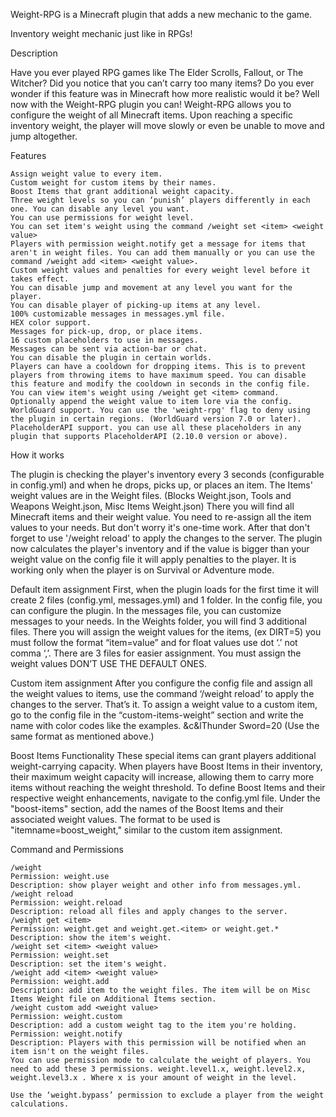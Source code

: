Weight-RPG is a Minecraft plugin that adds a new mechanic to the game.

Inventory weight mechanic just like in RPGs!

Description

Have you ever played RPG games like The Elder Scrolls, Fallout, or The Witcher? Did you notice that you can’t carry too many items? Do you ever wonder if this feature was in Minecraft how more realistic would it be? Well now with the Weight-RPG plugin you can! Weight-RPG allows you to configure the weight of all Minecraft items. Upon reaching a specific inventory weight, the player will move slowly or even be unable to move and jump altogether.​

Features

    Assign weight value to every item.
    Custom weight for custom items by their names.
    Boost Items that grant additional weight capacity.
    Three weight levels so you can ‘punish’ players differently in each one. You can disable any level you want.
    You can use permissions for weight level.
    You can set item's weight using the command /weight set <item> <weight value>
    Players with permission weight.notify get a message for items that aren't in weight files. You can add them manually or you can use the command /weight add <item> <weight value>.
    Custom weight values and penalties for every weight level before it takes effect.
    You can disable jump and movement at any level you want for the player.
    You can disable player of picking-up items at any level.
    100% customizable messages in messages.yml file.
    HEX color support.
    Messages for pick-up, drop, or place items.
    16 custom placeholders to use in messages.
    Messages can be sent via action-bar or chat.
    You can disable the plugin in certain worlds.
    Players can have a cooldown for dropping items. This is to prevent players from throwing items to have maximum speed. You can disable this feature and modify the cooldown in seconds in the config file.
    You can view item's weight using /weight get <item> command.
    Optionally append the weight value to item lore via the config.
    WorldGuard support. You can use the 'weight-rpg' flag to deny using the plugin in certain regions. (WorldGuard version 7.0 or later).
    PlaceholderAPI support. you can use all these placeholders in any plugin that supports PlaceholderAPI (2.10.0 version or above).

How it works

The plugin is checking the player's inventory every 3 seconds (configurable in config.yml) and when he drops, picks up, or places an item. The Items' weight values are in the Weight files.
(Blocks Weight.json, Tools and Weapons Weight.json, Misc Items Weight.json)
There you will find all Minecraft items and their weight value.
You need to re-assign all the item values to your needs. But don't worry it's one-time work. After that don't forget to use '/weight reload' to apply the changes to the server. The plugin now calculates the player's inventory and if the value is bigger than your weight value on the config file it will apply penalties to the player.
It is working only when the player is on Survival or Adventure mode.​

Default item assignment
First, when the plugin loads for the first time it will create 2 files (config.yml, messages.yml) and 1 folder. In the config file, you can configure the plugin. In the messages file, you can customize messages to your needs. In the Weights folder, you will find 3 additional files. There you will assign the weight values for the items, (ex DIRT=5) you must follow the format “item=value” and for float values use dot ‘.’ not comma ‘,’. There are 3 files for easier assignment. You must assign the weight values DON’T USE THE DEFAULT ONES.​

Custom item assignment
After you configure the config file and assign all the weight values to items, use the command ‘/weight reload’ to apply the changes to the server. That’s it. To assign a weight value to a custom item, go to the config file in the “custom-items-weight” section and write the name with color codes like the examples.
&c&lThunder Sword=20 (Use the same format as mentioned above.)​

Boost Items Functionality
These special items can grant players additional weight-carrying capacity. When players have Boost Items in their inventory, their maximum weight capacity will increase, allowing them to carry more items without reaching the weight threshold. To define Boost Items and their respective weight enhancements, navigate to the config.yml file. Under the "boost-items" section, add the names of the Boost Items and their associated weight values. The format to be used is "itemname=boost_weight," similar to the custom item assignment.​


Command and Permissions

    /weight
    Permission: weight.use
    Description: show player weight and other info from messages.yml.
    /weight reload
    Permission: weight.reload
    Description: reload all files and apply changes to the server.
    /weight get <item>
    Permission: weight.get and weight.get.<item> or weight.get.*
    Description: show the item's weight.
    /weight set <item> <weight value>
    Permission: weight.set
    Description: set the item's weight.
    /weight add <item> <weight value>
    Permission: weight.add
    Description: add item to the weight files. The item will be on Misc Items Weight file on Additional Items section.
    /weight custom add <weight value>
    Permission: weight.custom
    Description: add a custom weight tag to the item you're holding.
    Permission: weight.notify
    Description: Players with this permission will be notified when an item isn't on the weight files.
    You can use permission mode to calculate the weight of players. You need to add these 3 permissions. weight.level1.x, weight.level2.x, weight.level3.x . Where x is your amount of weight in the level.

    Use the ‘weight.bypass’ permission to exclude a player from the weight calculations.

